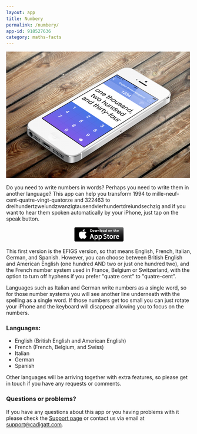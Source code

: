 ```yaml
---
layout: app
title: Numbery
permalink: /numbery/
app-id: 918527636
category: maths-facts
---
```

![Numbery product](/assets/images/numbery/product.png)

Do you need to write numbers in words? Perhaps you need to write them in another language? This app can help you transform 1994 to mille-neuf-cent-quatre-vingt-quatorze and 322463 to dreihundertzweiundzwanzigtausendvierhundertdreiundsechzig and if you want to hear them spoken automatically by your iPhone, just tap on the speak button.

<p style="text-align: center;"><a href="http://appstore.com/robclarke/numbery"><img class="aligncenter" title="Available on the iPhone App Store" alt="Available on the iPhone App Store" src="/assets/images/Download_on_the_App_Store_Badge_US-UK_135x40.png" width="135" height="40"></a></p>

This first version is the EFIGS version, so that means English, French, Italian, German, and Spanish. However, you can choose between British English and American English (one hundred AND two or just one hundred two), and the French number system used in France, Belgium or Switzerland, with the option to turn off hyphens if you prefer "quatre cent" to "quatre-cent".

Languages such as Italian and German write numbers as a single word, so for those number systems you will see another line underneath with the spelling as a single word. If those numbers get too small you can just rotate your iPhone and the keyboard will disappear allowing you to focus on the numbers.

### Languages:

- English (British English and American English)
- French (French, Belgium, and Swiss)
- Italian
- German
- Spanish

Other languages will be arriving together with extra features, so please get in touch if you have any requests or comments.

### Questions or problems?

If you have any questions about this app or you having problems with it please check the [Support page](/numbery/support/) or contact us via email at [support@cadigatt.com](mailto:support@cadigatt.com).
